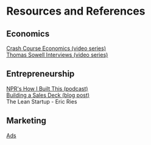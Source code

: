# Resources and References

## Economics
[Crash Course Economics (video series)](https://www.youtube.com/playlist?list=PL8dPuuaLjXtPNZwz5_o_5uirJ8gQXnhEO) <br>
[Thomas Sowell Interviews (video series)](https://www.youtube.com/playlist?list=PLKruweaZqDNcTAPb0nBqGx-Ekl9k9ns-V)

## Entrepreneurship
[NPR's How I Built This (podcast)](http://www.npr.org/podcasts/510313/how-i-built-this) <br>
[Building a Sales Deck (blog post)](https://medium.com/the-mission/the-greatest-sales-deck-ive-ever-seen-4f4ef3391ba0) <br>
The Lean Startup - Eric Ries

## Marketing
[Ads](https://medium.com/words-for-life/a-ski-resort-used-a-1-star-review-in-its-brilliant-ads-so-now-im-inspired-945ba7f31fe9)
